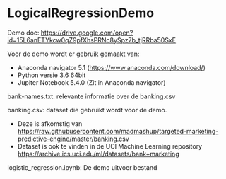 # LogicalRegressionDemo

Demo doc: https://drive.google.com/open?id=15L6anETYkcw0qZ9pfXhsPRNc8ySpz7b_tjRRba50SxE

Voor de demo wordt er gebruik gemaakt van:

* Anaconda navigator 5.1 (https://www.anaconda.com/download/)
* Python versie 3.6 64bit
* Jupiter Notebook 5.4.0 (Zit in Anaconda navigator)

bank-names.txt:
relevante informatie over de banking.csv

banking.csv: dataset die gebruikt wordt voor de demo.

* Deze is afkomstig van https://raw.githubusercontent.com/madmashup/targeted-marketing-predictive-engine/master/banking.csv
* Dataset is ook te vinden in de UCI Machine Learning repository https://archive.ics.uci.edu/ml/datasets/bank+marketing

logistic_regression.ipynb:
De demo uitvoer bestand
